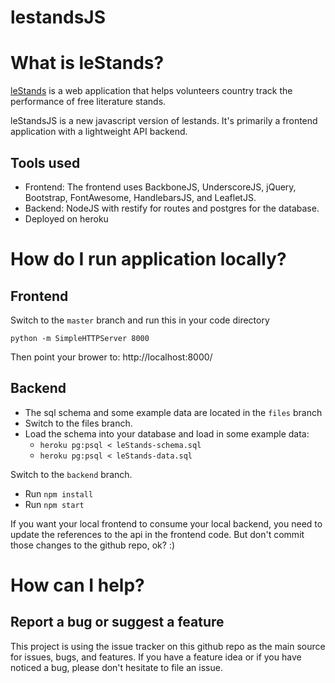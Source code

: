 lestandsJS
==========

# What is leStands?
[leStands](http://lestands.com) is a web application that helps volunteers country track the performance of free literature stands.

leStandsJS is a new javascript version of lestands. It's primarily a frontend application with a lightweight API backend.

## Tools used
* Frontend: The frontend uses BackboneJS, UnderscoreJS, jQuery, Bootstrap, FontAwesome, HandlebarsJS, and LeafletJS.
* Backend: NodeJS with restify for routes and postgres for the database.
* Deployed on heroku

# How do I run application locally?
## Frontend

Switch to the `master` branch and run this in your code directory

` python -m SimpleHTTPServer 8000 `

Then point your brower to: http://localhost:8000/

## Backend
* The sql schema and some example data are located in the `files` branch
* Switch to the files branch.
* Load the schema into your database and load in some example data:
  * `heroku pg:psql < leStands-schema.sql `
  * `heroku pg:psql < leStands-data.sql`

Switch to the `backend` branch.
 * Run `npm install`
 * Run `npm start`

If you want your local frontend to consume your local backend, you need to update the references to the api in the frontend code. But don't commit those changes to the github repo, ok? :)

# How can I help?
## Report a bug or suggest a feature
This project is using the issue tracker on this github repo as the main source for issues, bugs, and features. If you have a feature idea or if you have noticed a bug, please don't hesitate to file an issue.

